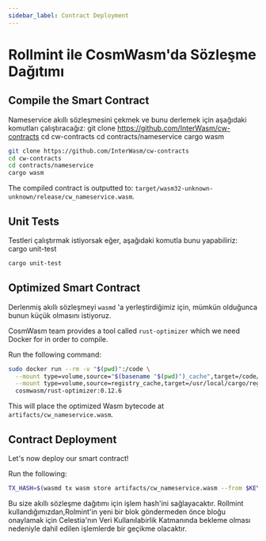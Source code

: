 ```yaml
---
sidebar_label: Contract Deployment
---
```


# Rollmint ile CosmWasm'da Sözleşme Dağıtımı
<!-- markdownlint-disable MD013 -->

## Compile the Smart Contract

Nameservice akıllı sözleşmesini çekmek ve  bunu derlemek için aşağıdaki komutları çalıştıracağız: git clone https://github.com/InterWasm/cw-contracts cd cw-contracts cd contracts/nameservice cargo wasm

```sh
git clone https://github.com/InterWasm/cw-contracts
cd cw-contracts
cd contracts/nameservice
cargo wasm
```

The compiled contract is outputted to: `target/wasm32-unknown-unknown/release/cw_nameservice.wasm`.

## Unit Tests

Testleri çalıştırmak istiyorsak eğer, aşağıdaki komutla bunu yapabiliriz: cargo unit-test

```sh
cargo unit-test
```

## Optimized Smart Contract

Derlenmiş akıllı sözleşmeyi `wasmd` 'a yerleştirdiğimiz için, mümkün olduğunca bunun küçük olmasını istiyoruz.

CosmWasm team provides a tool called `rust-optimizer` which we need Docker for in order to compile.

Run the following command:

```sh
sudo docker run --rm -v "$(pwd)":/code \
  --mount type=volume,source="$(basename "$(pwd)")_cache",target=/code/target \
  --mount type=volume,source=registry_cache,target=/usr/local/cargo/registry \
  cosmwasm/rust-optimizer:0.12.6
```

This will place the optimized Wasm bytecode at `artifacts/cw_nameservice.wasm`.

## Contract Deployment

Let's now deploy our smart contract!

Run the following:

```sh
TX_HASH=$(wasmd tx wasm store artifacts/cw_nameservice.wasm --from $KEY_NAME --keyring-backend test $TXFLAG --output json -y | jq -r '.txhash') 
```

Bu size akıllı sözleşme dağıtımı için işlem hash'ini sağlayacaktır. Rollmint kullandığımızdan,Rolmint'in yeni bir blok göndermeden önce bloğu onaylamak için Celestia'nın Veri Kullanılabirlik Katmanında bekleme olması nedeniyle dahil edilen işlemlerde bir geçikme olacaktır.
